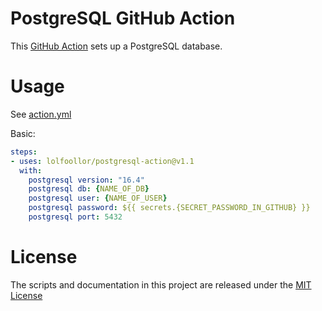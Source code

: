 # PostgreSQL GitHub Action

This [GitHub Action](https://github.com/features/actions) sets up a PostgreSQL database.

# Usage

See [action.yml](action.yml)

Basic:
```yaml
steps:
- uses: lolfoollor/postgresql-action@v1.1
  with:
    postgresql version: "16.4"
    postgresql db: {NAME_OF_DB}
    postgresql user: {NAME_OF_USER}
    postgresql password: ${{ secrets.{SECRET_PASSWORD_IN_GITHUB} }}
    postgresql port: 5432 
```

# License

The scripts and documentation in this project are released under the [MIT License](LICENSE)
